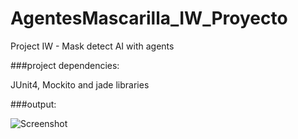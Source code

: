 # AgentesMascarilla_IW_Proyecto
Project IW - Mask detect AI with agents

###project dependencies: 

JUnit4, Mockito and jade libraries

###output:

![Screenshot](screenshot.png)
